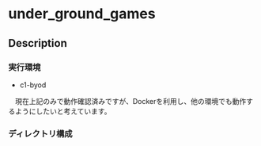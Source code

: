 # under_ground_games

## Description

### 実行環境

- c1-byod

　現在上記のみで動作確認済みですが、Dockerを利用し、他の環境でも動作するようにしたいと考えています。

### ディレクトリ構成